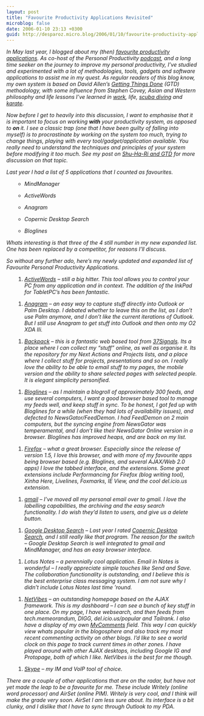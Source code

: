 ```yaml
---
layout: post
title: "Favourite Productivity Applications Revisited"
microblog: false
date: 2006-01-10 23:13 +0300
guid: http://desparoz.micro.blog/2006/01/10/favourite-productivity-applications.html
---
```

<p><em>In May last year, I blogged about my (then) <a href="http://www.desparoz.me/wp-content/uploads/2013/03/my-favourite-productivity-applications.html">favourite productivity applications</a>. As co-host of the Personal Productivity <a href="http://web.archive.org/web/20060213062333/http://www.thepodcastnetwork.com/">podcast</a>, and a long time seeker on the journey to improve my personal productivity, I’ve studied and experimented with a lot of methodologies, tools, gadgets and software applications to assist me in my quest.</em>
<em>As regular readers of this blog know, my own system is based on David Allen’s <a href="http://www.davidco.com/what_is_gtd.php">Getting Things Done</a> (GTD) methodology, with some influence from Stephen Covey, Asian and Western philosophy and life lessons I’ve learned in <a href="http://web.archive.org/web/20060213062333/http://www.acer.com.au/">work</a>, life, <a href="http://www.DivingIDC.com">scuba diving</a> and <a href="http://www.kengokan.com/">karate</a>.</em></p>
<p><em>Now before I get to heavily into this discussion, I want to emphasise that it is important to focus on working <strong>with </strong>your productivity system, as opposed to <strong>on </strong>it. I see a classic trap (one that I have been guilty of falling into myself) is to procrastinate by working on the system too much, trying to change things, playing with every tool/gadget/application available. You really need to understand the techniques and principles of your system before modifying it too much. See my post on <a href="http://www.desparoz.me/wp-content/uploads/2013/03/shu-ha-ri-and-gtd.html">Shu-Ha-Ri and GTD</a> for more discussion on that topic.</em></p>
<p><em>Last year I had a list of 5 applications that I counted as favourites.</em></p>
<ul>
<ul>
<li><em>MindManager</em></li>
</ul>
</ul>
<ul>
<ul>
<li><em>ActiveWords</em></li>
</ul>
</ul>
<ul>
<ul>
<li><em>Anagram</em></li>
</ul>
</ul>
<ul>
<ul>
<li><em>Copernic Desktop Search</em></li>
</ul>
</ul>
<ul>
<ul>
<li><em>Bloglines</em></li>
</ul>
</ul>
<p><em>Whats interesting is that three of the 4 still number in my new expanded list. One has been replaced by a competitor, for reasons I’ll discuss.</em></p>
<p><em>So without any further ado, here’s my newly updated and expanded list of Favourite Personal Productivity Applications.</em></p>
<ol>
<ol>
<li><em><a href="http://web.archive.org/web/20060213062333/http://www.activewords.com/">ActiveWords</a> – still a big hitter. This tool allows you to control your PC from any application and in context. The addition of the InkPad for TabletPC’s has been fantastic.</em></li>
</ol>
</ol>
<ol>
<ol>
<li><em><a href="http://web.archive.org/web/20060213062333/http://www.getanagram.com/">Anagram</a> – an easy way to capture stuff directly into Outlook or Palm Desktop. I debated whether to leave this on the list, as I don’t use Palm anymore, and I don’t like the current iterations of Outlook. But I still use Anagram to get stuff into Outlook and then onto my O2 XDA IIi.</em></li>
</ol>
</ol>
<ol>
<ol>
<li><em><a href="http://web.archive.org/web/20060213062333/http://backpackit.com/?referrer=BPWN7X">Backpack</a> – this is a fantastic web based tool from <a href="http://web.archive.org/web/20060213062333/http://www.37signals.com/">37Signals</a>. Its a place where I can collect my “stuff” online, as well as organise it. Its the repository for my Next Actions and Projects lists, and a place where I collect stuff for projects, presentations and so on. I really love the ability to be able to email stuff to my pages, the mobile version and the ability to share selected pages with selected people. It is elegant simplicity personified.</em></li>
</ol>
</ol>
<ol>
<ol>
<li><em><a href="http://web.archive.org/web/20060213062333/http://www.bloglines.com/">Bloglines</a> – as I maintain a blogroll of approximately 300 feeds, and use several computers, I want a good browser based tool to manage my feeds well, and keep stuff in sync. To be honest, I got fed up with Bloglines for a while (when they had lots of availability issues), and defected to NewsGator/FeedDemon. I had FeedDemon on 2 main computers, but the syncing engine from NewsGator was temperamental, and I don’t like their NewsGator Online version in a browser. Bloglines has improved heaps, and are back on my list.</em></li>
</ol>
</ol>
<ol>
<ol>
<li><em><a href="http://web.archive.org/web/20060213062333/http://www.getfirefox.com/">Firefox</a> – what a great browser. Especially since the release of version 1.5, I love this browser, and with more of my favourite apps being browser based (e.g. Bloglines, and several AJAX/Web 2.0 apps) I love the tabbed interface, and the extensions. Some great extensions include Performancing for Firefox (blog writing tool), Xinha Here, Livelines, Foxmarks, IE View, and the cool del.icio.us extension.</em></li>
</ol>
</ol>
<ol>
<ol>
<li><em><a href="http://web.archive.org/web/20060213062333/http://www.gmail.com/">gmail</a> – I’ve moved all my personal email over to gmail. I love the labelling capabilities, the archiving and the easy search functionality. I do wish they’d listen to users, and give us a delete button.</em></li>
</ol>
</ol>
<ol>
<ol>
<li><em><a href="http://web.archive.org/web/20060213062333/http://desktop.google.com.au/en/">Google Desktop Search</a> – Last year I rated <a href="http://web.archive.org/web/20060213062333/http://www.copernic.com/">Copernic Desktop Search</a>, and I still really like that program. The reason for the switch – Google Desktop Search is well integrated to gmail and MindManager, and has an easy browser interface.</em></li>
</ol>
</ol>
<ol>
<ol>
<li><em>Lotus Notes – a perennially cool application. Email in Notes is wonderful – I really appreciate simple touches like Send and Save. The collaboration functionality is outstanding, and I believe this is the best enterprise class messaging system. I am not sure why I didn’t include Lotus Notes last time ’round.</em></li>
</ol>
</ol>
<ol>
<ol>
<li><em><a href="http://web.archive.org/web/20060213062333/http://www.netvibes.com/">NetVibes</a> – an outstanding homepage based on the AJAX framework. This is my dashboard – I can see a bunch of key stuff in one place. On my page, I have websearch, and then feeds from tech.memeorandum, DIGG, del.icio.us/popular and Tailrank. I also have a display of my own <a href="http://web.archive.org/web/20060213062333/http://www.desparoz.com/index.php/mycomments/">MyComments</a> field. This way I can quickly view whats popular in the blogosphere and also track my most recent commenting activity on other blogs. I’d like to see a world clock on this page to track current times in other zones. I have played around with other AJAX desktops, including Google IG and Protopage, both of which I like. NetVibes is the best for me though.</em></li>
</ol>
</ol>
<ol>
<ol>
<li><em><a href="http://web.archive.org/web/20060213062333/http://www.skype.com/">Skype</a> – my IM and VoIP tool of choice.</em></li>
</ol>
</ol>
<p><em>There are a couple of other applications that are on the radar, but have not yet made the leap to be a favourite for me. These include Writely (online word processor) and AirSet (online PIM). Writely is very cool, and I think will make the grade very soon. AirSet I am less sure about. Its interface is a bit clunky, and I dislike that I have to sync through Outlook to my PDA. </em></p>
